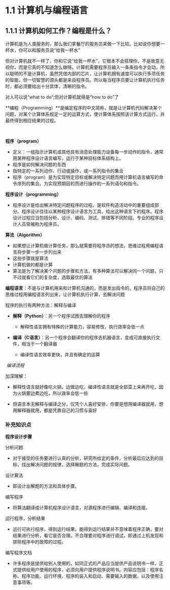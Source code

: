 # 1.1 计算机与编程语言

## 1.1.1 计算机如何工作？编程是什么？

计算机是为人类服务的，那么我们拿餐厅的服务员来做一下比较。比如说你想要一杯水，你可以和服务员说“给我一杯水”

但对计算机就不一样了，你和它说“给我一杯水”，它根本不会搭理你，不是故意无视你，而是它真的不知道怎么做呀。计算机需要程序员输入一条条指令才会动，所以聪明的不是计算机，虽然凭借内部的芯片，让计算机拥有速度可以执行多项任务的智能，但一切智慧的源头都是来自程序员。所以每当程序员要让计算机执行任务时，都必须要给出十分具体，清晰的指令。

对人可以说“what to do”;但对计算机就得是“how to do”了



**编程（Programming）**是编定程序的中文简称，就是让计算机代码解决某个问题，对某个计算体系规定一定的运算方式，使计算体系按照该计算方式运行，并最终得到相应结果的过程。

<br />

**程序（program）**

* 定义：一组指示计算机或其他具有消息处理能力设备每一步动作的指令，通常用某种程序设计语言编写，运行于某种目标体系结构上。
* 程序是如何解决问题的东西
* 指特定的一系列动作、行动或操作，或一系列指令的集合
* 程序（program）是为实现特定目标或解决特定问题而用计算机语言编写的命令序列的集合。为实现预期目的而进行操作的一系列语句和指令。



**程序设计（programming）**
* 程序设计是给出解决特定问题程序的过程，是软件构造活动中的重要组成部分。程序设计往往以某种程序设计语言为工具，给出这种语言下的程序。程序设计过程应当包括分析、设计、编码、测试、排错等不同阶段。专业的程序设计人员常被称为程序员。

  

**算法（Algorithm）**

* 如果想让计算机做计算任务，那么就需要将程序员的想法，思维过程用编程语言将步骤一步一步列出来
* 这些步骤就是算法
* 计算机做的都是计算
* 算法是为了解决某个问题的步骤和方法，有多种算法可以解决同一个问题，只不过就看它们的复杂度，选取最优的算法



**编程语言**：不是与计算机用来和计算机沟通的，而是发出指令的，程序员将自己的思维过程用编程语言列出来，让计算机执行计算，去解决问题



程序的执行有两种方法：解释与编译

* **解释（Python）**：另一个程序试图去理解你的程序

  * 解释性语言拥有特殊的计算能力，容易修改，执行效率会低一点

  

* **编译（C语言）**：另一个程序会翻译你的程序去机器语言，变成可直接执行文件，相当于一个翻译器

  * 编译性语言效率更快，并且有确定的运算


​                                                                            *编译流程*

加深理解：

* 解释性语言就好像吃火锅，边做边吃，编译性语言就是全部菜上来再开吃，因为火锅要边煮边吃，所以效率会低一些

* 但语言本无解释与编译之分，仅凭个人喜好安排，你要是想用编译器就用，想用解释器就用，都是凭靠自己的习惯与喜好

### 补充知识点

**程序设计步骤**

分析问题

* 对于接受的任务要进行认真的分析，研究所给定的条件，分析最后应达到的目标，找出解决问题的规律，选择解题的方法，完成实际问题。

  

设计算法

* 即设计出解题的方法和具体步骤。



编写程序

* 将算法翻译成计算机程序设计语言，对源程序进行编辑、编译和连接。



运行程序，分析结果

* 运行可执行程序，得到运行结果。能得到运行结果并不意味着程序正确，要对结果进行分析，看它是否合理。不合理要对程序进行调试，即通过上机发现和排除程序中的故障的过程。

  

编写程序文档

* 许多程序是提供给别人使用的，如同正式的产品应当提供产品说明书一样，正式提供给用户使用的程序，必须向用户提供程序说明书。内容应包括：程序名称、程序功能、运行环境、程序的装入和启动、需要输入的数据，以及使用注意事项等。




